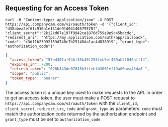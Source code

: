 ## Requesting for an Access Token

```shell
curl -H "Content-type: application/json" -X POST https://api.companycam.com/v2/oauth/token -d '{"client_id": "d38abea2ef61c916a1e131de9fd04146579578f", "client_secret":"2kj2kd07e197f9942ca1876d759e9e9c45bdcdc", "redirect_uri": "https://my.application.com/auth/app/callback", "code": "c3d11b23992f53d748c7b25148da1ac4d838919", "grant_type": "authorization_code"}'
```

```json
{
  "access_token": "57ed301af04bf35b40f255feb5ef469ab2f046aff14",
  "expires_in": 7200,
  "refresh_token": "026b343de07818b3ffebfb3001eff9a00aea43da0 ",
  "scope": "public",
  "token_type": "bearer"
}
```

The access token is a unique key used to make requests to the API. In
order to get an access token, the user must make a POST request to
`https://api.companycam.com/v2/oauth/token` with the `client_id`,
`client_secret`, `redirect_uri`, `code` and `grant_type` as parameters.
`code` must match the authorization code returned by the
authorization endpoint and `grant_type` must be set to
`authorization_code`
